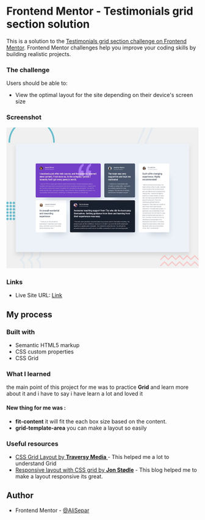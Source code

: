 # Frontend Mentor - Testimonials grid section solution

This is a solution to the [Testimonials grid section challenge on Frontend Mentor](https://www.frontendmentor.io/challenges/testimonials-grid-section-Nnw6J7Un7). Frontend Mentor challenges help you improve your coding skills by building realistic projects.

### The challenge

Users should be able to:

- View the optimal layout for the site depending on their device's screen size

### Screenshot

![](./design/desktop-preview.jpg)

### Links

- Live Site URL: [Link](https://your-live-site-url.com)

## My process

### Built with

- Semantic HTML5 markup
- CSS custom properties
- CSS Grid

### What I learned

the main point of this project for me was to practice **Grid** and learn more about it and i have to say i have learn a lot and loved it

#### New thing for me was :

- **fit-content** it will fit the each box size based on the content.
- **grid-template-area** you can make a layout so easily

### Useful resources

- [CSS Grid Layout by **Traversy Media** ](https://www.youtube.com/watch?v=jV8B24rSN5o) - This helped me a lot to understand Grid
- [Responsive layout with CSS grid by **Jon Stødle**](https://dev.to/jonstodle/responsive-layout-with-css-grid-part-1-grid-areas-5632) - This blog helped me to make a layout responsive its great.

## Author

- Frontend Mentor - [@AliSepar](https://www.frontendmentor.io/profile/AliSepar)
